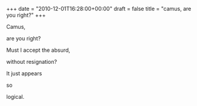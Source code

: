 +++
date = "2010-12-01T16:28:00+00:00"
draft = false
title = "camus, are you right?"
+++
<p>Camus,</p>&#13;
<p>are you right?</p>&#13;
<p>Must I accept the absurd,</p>&#13;
<p>without resignation?</p>&#13;
<p>It just appears</p>&#13;
<p>so</p>&#13;
<p>logical.</p> 
